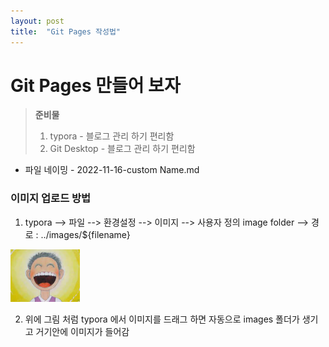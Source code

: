 ```yaml
---
layout: post 
title:  "Git Pages 작성법" 
---
```


#   Git Pages 만들어 보자

> **준비물**
>
> 1. typora - 블로그 관리 하기 편리함
> 2. Git Desktop - 블로그 관리 하기 편리함

- 파일 네이밍 - 2022-11-16-custom Name.md



### 이미지 업로드 방법

1. typora --> 파일 --> 환경설정 --> 이미지 --> 사용자 정의 image folder --> 경로 : ../images/${filename}

<img src="../images/2022-11-16-first-posting/웃음.PNG" alt="웃음" style="zoom:50%;" />

2. 위에 그림 처럼 typora 에서 이미지를 드래그 하면 자동으로 images 폴더가 생기고 거기안에 이미지가 들어감

